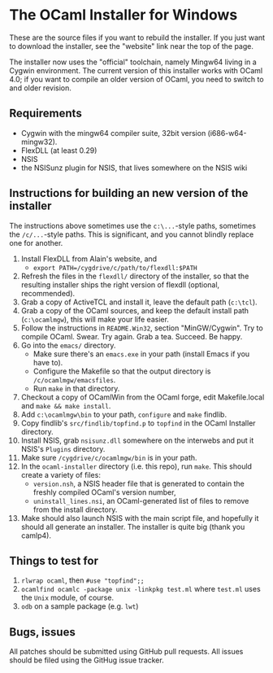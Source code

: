 The OCaml Installer for Windows
===============================

These are the source files if you want to rebuild the installer. If you just
want to download the installer, see the "website" link near the top of the
page.

The installer now uses the "official" toolchain, namely Mingw64 living in a
Cygwin environment. The current version of this installer works with OCaml 4.0;
if you want to compile an older version of OCaml, you need to switch to and older
revision.

Requirements
------------

* Cygwin with the mingw64 compiler suite, 32bit version (i686-w64-mingw32).
* FlexDLL (at least 0.29)
* NSIS
* the NSISunz plugin for NSIS, that lives somewhere on the NSIS wiki

Instructions for building an new version of the installer
---------------------------------------------------------

The instructions above sometimes use the `c:\...`-style paths, sometimes the
`/c/...`-style paths. This is significant, and you cannot blindly replace one
for another.

1. Install FlexDLL from Alain's website, and
    * `export PATH=/cygdrive/c/path/to/flexdll:$PATH`
2. Refresh the files in the `flexdll/` directory of the installer, so that the
   resulting installer ships the right version of flexdll (optional,
   recommended).
2. Grab a copy of ActiveTCL and install it, leave the default path (`c:\tcl`).
2. Grab a copy of the OCaml sources, and keep the default install path
   (`c:\ocamlmgw`), this will make your life easier.
3. Follow the instructions in `README.Win32`, section "MinGW/Cygwin". Try to
   compile OCaml. Swear. Try again. Grab a tea. Succeed. Be happy.
3. Go into the `emacs/` directory.
    * Make sure there's an `emacs.exe` in your path (install Emacs if you have to).
    * Configure the Makefile so that the output directory is
      `/c/ocamlmgw/emacsfiles`.
    * Run `make` in that directory.
3. Checkout a copy of OCamlWin from the OCaml forge, edit Makefile.local and
   `make && make install`.
3. Add `c:\ocamlmgw\bin` to your path, `configure` and `make` findlib.
3. Copy findlib's `src/findlib/topfind.p` to `topfind` in the OCaml Installer
   directory.
4. Install NSIS, grab `nsisunz.dll` somewhere on the interwebs and put it NSIS's
   `Plugins` directory.
5. Make sure `/cygdrive/c/ocamlmgw/bin` is in your path.
5. In the `ocaml-installer` directory (i.e. this repo), run `make`. This should
   create a variety of files:
    * `version.nsh`, a NSIS header file that is generated to contain the freshly
      compiled OCaml's version number,
    * `uninstall_lines.nsi`, an OCaml-generated list of files to remove from the
      install directory.
6. Make should also launch NSIS with the main script file, and hopefully it
   should all generate an installer. The installer is quite big (thank you
   camlp4).

Things to test for
------------------

1. `rlwrap ocaml`, then `#use "topfind";;`
2. `ocamlfind ocamlc -package unix -linkpkg test.ml` where `test.ml` uses the
   `Unix` module, of course.
3. `odb` on a sample package (e.g. `lwt`)

Bugs, issues
------------

All patches should be submitted using GitHub pull requests. All issues should be
filed using the GitHug issue tracker.
